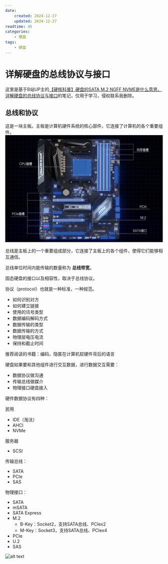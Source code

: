 ```yaml
---
date:
    created: 2024-12-27
    updated: 2024-12-27
readtime: 45
categories:
    - 硬盘
tags:
    - 硬盘
---
```


# 详解硬盘的总线协议与接口

这里是基于B站UP主的[【硬核科普】硬盘的SATA M.2 NGFF NVME是什么意思，详解硬盘的总线协议与接口](https://www.bilibili.com/video/BV1Qv411t7ZL)的笔记，仅用于学习，侵权联系我删除。

<!-- more -->

## 总线和协议

这是一块主板。主板是计算机硬件系统的核心部件，它连接了计算机的各个重要组件。
![alt text](../../PageImage/image20241228140749.png)

总线是主板上的一个重要组成部分，它连接了主板上的各个组件，使得它们能够相互通信。

总线单位时间内能传输的数量称为 **总线带宽**。

固态硬盘的接口以及相容性，取决于总线协议。

协议（protocol）也就是一种标准，一种规范。

- 如何识别对方
- 如何建立链接
- 使用的讯号类型
- 数据编码解码方式
- 数据传输的类型
- 数据传输的方式
- 物理层电压电流
- 保持和截止时间

推荐阅读的书籍：编码，隐匿在计算机软硬件背后的语言

硬盘如果要和其他组件进行交互数据，进行数据交互需要：

- 数据协议做沟通
- 传输总线做媒介
- 物理接口硬盘接入

硬件数据协议有四种：

民用

- IDE（淘汰）
- AHCI
- NVMe

服务器

- SCSI

传输总线：

- SATA
- PCIe
- SAS

物理接口：

- SATA
- mSATA
- SATA Express
- M.2
  - B-Key：Socket2，支持SATA总线、PCIex2
  - M-Key：Socket3，支持SATA总线、PCIex4
- PCIe
- U.2
- SAS

![alt text](../../PageImage/image20241228140749-1.png)
